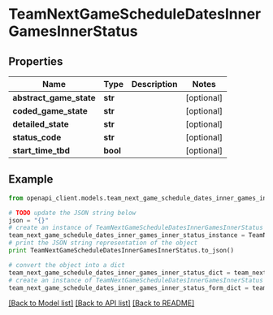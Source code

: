 # TeamNextGameScheduleDatesInnerGamesInnerStatus


## Properties

Name | Type | Description | Notes
------------ | ------------- | ------------- | -------------
**abstract_game_state** | **str** |  | [optional] 
**coded_game_state** | **str** |  | [optional] 
**detailed_state** | **str** |  | [optional] 
**status_code** | **str** |  | [optional] 
**start_time_tbd** | **bool** |  | [optional] 

## Example

```python
from openapi_client.models.team_next_game_schedule_dates_inner_games_inner_status import TeamNextGameScheduleDatesInnerGamesInnerStatus

# TODO update the JSON string below
json = "{}"
# create an instance of TeamNextGameScheduleDatesInnerGamesInnerStatus from a JSON string
team_next_game_schedule_dates_inner_games_inner_status_instance = TeamNextGameScheduleDatesInnerGamesInnerStatus.from_json(json)
# print the JSON string representation of the object
print TeamNextGameScheduleDatesInnerGamesInnerStatus.to_json()

# convert the object into a dict
team_next_game_schedule_dates_inner_games_inner_status_dict = team_next_game_schedule_dates_inner_games_inner_status_instance.to_dict()
# create an instance of TeamNextGameScheduleDatesInnerGamesInnerStatus from a dict
team_next_game_schedule_dates_inner_games_inner_status_form_dict = team_next_game_schedule_dates_inner_games_inner_status.from_dict(team_next_game_schedule_dates_inner_games_inner_status_dict)
```
[[Back to Model list]](../README.md#documentation-for-models) [[Back to API list]](../README.md#documentation-for-api-endpoints) [[Back to README]](../README.md)


